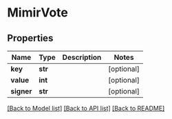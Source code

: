 # MimirVote

## Properties
Name | Type | Description | Notes
------------ | ------------- | ------------- | -------------
**key** | **str** |  | [optional] 
**value** | **int** |  | [optional] 
**signer** | **str** |  | [optional] 

[[Back to Model list]](../README.md#documentation-for-models) [[Back to API list]](../README.md#documentation-for-api-endpoints) [[Back to README]](../README.md)

